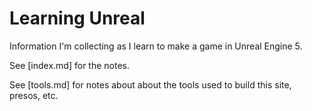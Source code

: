 # Learning Unreal

Information I'm collecting as I learn to make a game in Unreal Engine 5.

See [index.md] for the notes.

See [tools.md] for notes about about the tools used to build this site, presos, etc.

